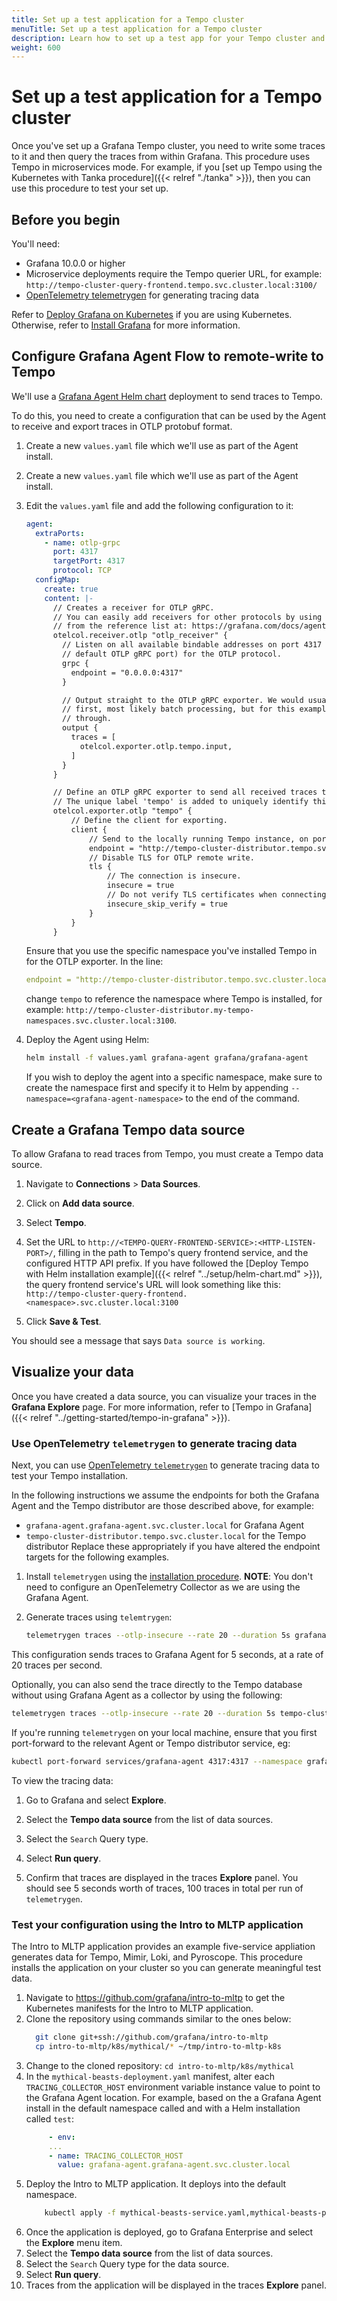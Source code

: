 ```yaml
---
title: Set up a test application for a Tempo cluster
menuTitle: Set up a test application for a Tempo cluster
description: Learn how to set up a test app for your Tempo cluster and visualize data.
weight: 600
---
```


# Set up a test application for a Tempo cluster

Once you've set up a Grafana Tempo cluster, you need to write some traces to it and then query the traces from within Grafana.
This procedure uses Tempo in microservices mode.
For example, if you [set up Tempo using the Kubernetes with Tanka procedure]({{< relref "./tanka" >}}), then you can use this procedure to test your set up.

## Before you begin

You'll need:

* Grafana 10.0.0 or higher
* Microservice deployments require the Tempo querier URL, for example: `http://tempo-cluster-query-frontend.tempo.svc.cluster.local:3100/`
* [OpenTelemetry telemetrygen](https://github.com/open-telemetry/opentelemetry-collector-contrib/tree/main/cmd/telemetrygen) for generating tracing data

Refer to [Deploy Grafana on Kubernetes](/docs/grafana/latest/setup-grafana/installation/kubernetes/#deploy-grafana-on-kubernetes) if you are using Kubernetes.
Otherwise, refer to [Install Grafana](/docs/grafana/latest/installation/) for more information.

## Configure Grafana Agent Flow to remote-write to Tempo

We'll use a [Grafana Agent Helm chart](/docs/agent/latest/flow/setup/install/kubernetes) deployment to send traces to Tempo.

To do this, you need to create a configuration that can be used by the Agent to receive and export traces in OTLP protobuf format.

1. Create a new `values.yaml` file which we'll use as part of the Agent install.

1. Create a new `values.yaml` file which we'll use as part of the Agent install.
1. Edit the `values.yaml` file and add the following configuration to it:
   ```yaml
   agent:
     extraPorts:
       - name: otlp-grpc
         port: 4317
         targetPort: 4317
         protocol: TCP
     configMap:
       create: true
       content: |-
         // Creates a receiver for OTLP gRPC.
         // You can easily add receivers for other protocols by using the correct component
         // from the reference list at: https://grafana.com/docs/agent/latest/flow/reference/components/
         otelcol.receiver.otlp "otlp_receiver" {
           // Listen on all available bindable addresses on port 4317 (which is the
           // default OTLP gRPC port) for the OTLP protocol.
           grpc {
             endpoint = "0.0.0.0:4317"
           }

           // Output straight to the OTLP gRPC exporter. We would usually do some processing
           // first, most likely batch processing, but for this example we pass it straight
           // through.
           output {
             traces = [
               otelcol.exporter.otlp.tempo.input,
             ]
           }
         }

         // Define an OTLP gRPC exporter to send all received traces to GET.
         // The unique label 'tempo' is added to uniquely identify this exporter.
         otelcol.exporter.otlp "tempo" {
             // Define the client for exporting.
             client {
                 // Send to the locally running Tempo instance, on port 4317 (OTLP gRPC).
                 endpoint = "http://tempo-cluster-distributor.tempo.svc.cluster.local:4317"
                 // Disable TLS for OTLP remote write.
                 tls {
                     // The connection is insecure.
                     insecure = true
                     // Do not verify TLS certificates when connecting.
                     insecure_skip_verify = true
                 }
             }
         }
   ```
   Ensure that you use the specific namespace you've installed Tempo in for the OTLP exporter. In the line:
   ```yaml
   endpoint = "http://tempo-cluster-distributor.tempo.svc.cluster.local:3100"
   ```
   change `tempo` to reference the namespace where Tempo is installed, for example:  `http://tempo-cluster-distributor.my-tempo-namespaces.svc.cluster.local:3100`.

1. Deploy the Agent using Helm:
   ```bash
   helm install -f values.yaml grafana-agent grafana/grafana-agent
   ```
   If you wish to deploy the agent into a specific namespace, make sure to create the namespace first and specify it to Helm by appending `--namespace=<grafana-agent-namespace>` to the end of the command.


## Create a Grafana Tempo data source

To allow Grafana to read traces from Tempo, you must create a Tempo data source.

1. Navigate to **Connections** > **Data Sources**.

1. Click on **Add data source**.

1. Select **Tempo**.

1. Set the URL to `http://<TEMPO-QUERY-FRONTEND-SERVICE>:<HTTP-LISTEN-PORT>/`, filling in the path to Tempo's query frontend service, and the configured HTTP API prefix. If you have followed the [Deploy Tempo with Helm installation example]({{< relref "../setup/helm-chart.md" >}}), the query frontend service's URL will look something like this: `http://tempo-cluster-query-frontend.<namespace>.svc.cluster.local:3100`

1. Click **Save & Test**.

You should see a message that says `Data source is working`.

## Visualize your data

Once you have created a data source, you can visualize your traces in the **Grafana Explore** page.
For more information, refer to [Tempo in Grafana]({{< relref "../getting-started/tempo-in-grafana" >}}).

### Use OpenTelemetry `telemetrygen` to generate tracing data

Next, you can use [OpenTelemetry `telemetrygen`](https://github.com/open-telemetry/opentelemetry-collector-contrib/tree/main/cmd/telemetrygen) to generate tracing data to test your Tempo installation.

In the following instructions we assume the endpoints for both the Grafana Agent and the Tempo distributor are those described above, for example:
* `grafana-agent.grafana-agent.svc.cluster.local` for Grafana Agent
* `tempo-cluster-distributor.tempo.svc.cluster.local` for the Tempo distributor
Replace these appropriately if you have altered the endpoint targets for the following examples.

1. Install `telemetrygen` using the [installation procedure](https://github.com/open-telemetry/opentelemetry-collector-contrib/tree/main/cmd/telemetrygen).
   **NOTE**: You don't need to configure an OpenTelemetry Collector as we are using the Grafana Agent.

1. Generate traces using `telemtrygen`:
   ```bash
   telemetrygen traces --otlp-insecure --rate 20 --duration 5s grafana-agent.grafana-agent.svc.cluster.local:4317
   ```
  This configuration sends traces to Grafana Agent for 5 seconds, at a rate of 20 traces per second.

  Optionally, you can also send the trace directly to the Tempo database without using Grafana Agent as a collector by using the following:
  ```bash
  telemetrygen traces --otlp-insecure --rate 20 --duration 5s tempo-cluster-distributor.tempo.svc.cluster.local:4317
  ```

If you're running `telemetrygen` on your local machine, ensure that you first port-forward to the relevant Agent or Tempo distributor service, eg:
```bash
kubectl port-forward services/grafana-agent 4317:4317 --namespace grafana-agent
```

To view the tracing data:

1. Go to Grafana and select **Explore**.

1. Select the **Tempo data source** from the list of data sources.

1. Select the `Search` Query type.

1. Select **Run query**.

1. Confirm that traces are displayed in the traces **Explore** panel. You should see 5 seconds worth of traces, 100 traces in total per run of `telemetrygen`.

### Test your configuration using the Intro to MLTP application

The Intro to MLTP application provides an example five-service appliation generates data for Tempo, Mimir, Loki, and Pyroscope.
This procedure installs the application on your cluster so you can generate meaningful test data.

1. Navigate to https://github.com/grafana/intro-to-mltp to get the Kubernetes manifests for the Intro to MLTP application.
1. Clone the repository using commands similar to the ones below:
    ```bash
      git clone git+ssh://github.com/grafana/intro-to-mltp
      cp intro-to-mltp/k8s/mythical/* ~/tmp/intro-to-mltp-k8s
    ```
1. Change to the cloned repository: `cd intro-to-mltp/k8s/mythical`
1. In the `mythical-beasts-deployment.yaml` manifest, alter each `TRACING_COLLECTOR_HOST` environment variable instance value to point to the Grafana Agent location. For example, based on the a Grafana Agent install in the default namespace called and with a Helm installation called `test`:
   ```yaml
    	- env:
        ...
        - name: TRACING_COLLECTOR_HOST
          value: grafana-agent.grafana-agent.svc.cluster.local
   ```
1. Deploy the Intro to MLTP application. It deploys into the default namespace.
   ```bash
	   kubectl apply -f mythical-beasts-service.yaml,mythical-beasts-persistentvolumeclaim.yaml,mythical-beasts-deployment.yaml
   ```
1. Once the application is deployed, go to Grafana Enterprise and select the **Explore** menu item.
1. Select the **Tempo data source** from the list of data sources.
1. Select the `Search` Query type for the data source.
1. Select **Run query**.
1. Traces from the application will be displayed in the traces **Explore** panel.

